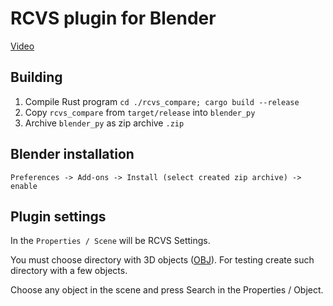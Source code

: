 # RCVS plugin for Blender

[Video](https://youtu.be/WNpm5r5vwTQ)

## Building

1. Compile Rust program `cd ./rcvs_compare; cargo build --release`
2. Copy `rcvs_compare` from `target/release` into `blender_py`
3. Archive `blender_py` as zip archive `.zip`

##  Blender installation

```
Preferences -> Add-ons -> Install (select created zip archive) -> enable
```

## Plugin settings

In the `Properties / Scene` will be RCVS Settings.

You must choose directory with 3D objects ([OBJ](https://en.wikipedia.org/wiki/Wavefront_.obj_file)). For testing create such directory with a few objects.

Choose any object in the scene and press Search in the Properties / Object.